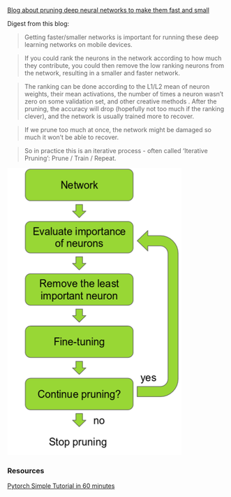 



[Blog about pruning deep neural networks to make them fast and small](https://jacobgil.github.io/deeplearning/pruning-deep-learning)

Digest from this blog:

> Getting faster/smaller networks is important for running these deep learning networks on mobile devices.

> If you could rank the neurons in the network according to how much they contribute, you could then remove the low ranking neurons from the network, resulting in a smaller and faster network.

> The ranking can be done according to the L1/L2 mean of neuron weights, their mean activations, the number of times a neuron wasn’t zero on some validation set, and other creative methods . After the pruning, the accuracy will drop (hopefully not too much if the ranking clever), and the network is usually trained more to recover.

> If we prune too much at once, the network might be damaged so much it won’t be able to recover.

> So in practice this is an iterative process - often called ‘Iterative Pruning’: Prune / Train / Repeat.

![](./pics/pruning_steps.png)


### Resources

[Pytorch Simple Tutorial in 60 minutes](https://zhuanlan.zhihu.com/p/25572330)
























